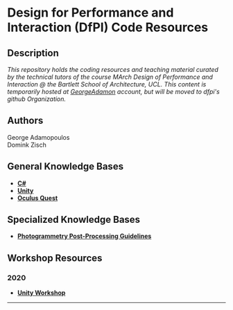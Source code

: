 Design for Performance and Interaction (DfPI) Code Resources
===

Description
---
_This repository holds the coding resources and teaching material curated by the technical tutors of the course MArch Design of Performance and Interaction @ the Bartlett School of Architecture, UCL. This content is temporarily hosted at [GeorgeAdamon](https://github.com/GeorgeAdamon) account, but will be moved to dfpi's github Organization._

Authors
---
George Adamopoulos  
Domink Zisch

General Knowledge Bases
---
* [**C#**](https://github.com/GeorgeAdamon/dfpi/blob/master/general/C%23%20Resources.md#c-programming-basics)
* [**Unity**](https://github.com/GeorgeAdamon/dfpi/blob/master/general/Unity_Resources.md)
* [**Oculus Quest**](https://github.com/GeorgeAdamon/dfpi/blob/master/general/Oculus_Quest_Resources.md)

Specialized Knowledge Bases
---
* [**Photogrammetry Post-Processing Guidelines**](https://github.com/GeorgeAdamon/dfpi/blob/master/general/Photogrammetry_PostProcessing_Guidelines.md)

Workshop Resources
---
### 2020
* [**Unity Workshop**](https://github.com/GeorgeAdamon/dfpi/tree/master/workshops/unity)

---
